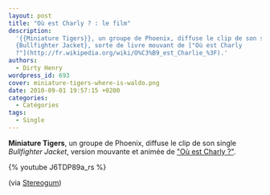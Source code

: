 ```yaml
---
layout: post
title: "Où est Charly ? : le film"
description:
  '{{Miniature Tigers}}, un groupe de Phoenix, diffuse le clip de son single
  {Bullfighter Jacket}, sorte de livre mouvant de ["Où est Charly
  ?"](http://fr.wikipedia.org/wiki/O%C3%B9_est_Charlie_%3F).'
authors:
  - Dirty Henry
wordpress_id: 693
cover: miniature-tigers-where-is-waldo.png
date: 2010-09-01 19:57:15 +0200
categories:
  - Catégories
tags:
  - Single
---
```


**Miniature Tigers**, un groupe de Phoenix, diffuse le clip de son single
_Bullfighter Jacket_, version mouvante et animée de
["Où est Charly ?"](http://fr.wikipedia.org/wiki/O%C3%B9_est_Charlie_%3F).

{% youtube J6TDP89a_rs %}

(via
[Stereogum](https://stereogum.com/491951/miniature-tigers-bullfighter-jacket-video/video/))
